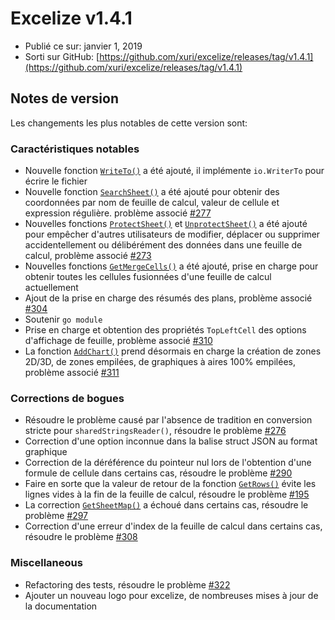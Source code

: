 # Excelize v1.4.1

* Publié ce sur: janvier 1, 2019
* Sorti sur GitHub: [https://github.com/xuri/excelize/releases/tag/v1.4.1](https://github.com/xuri/excelize/releases/tag/v1.4.1)

## Notes de version

Les changements les plus notables de cette version sont:

### Caractéristiques notables

* Nouvelle fonction [`WriteTo()`](https://pkg.go.dev/github.com/xuri/excelize@v1.4.1#File.WriteTo) a été ajouté, il implémente `io.WriterTo` pour écrire le fichier
* Nouvelle fonction [`SearchSheet()`](https://pkg.go.dev/github.com/xuri/excelize@v1.4.1#File.SearchSheet) a été ajouté pour obtenir des coordonnées par nom de feuille de calcul, valeur de cellule et expression régulière. problème associé [#277](https://github.com/xuri/excelize/issues/277)
* Nouvelles fonctions [`ProtectSheet()`](https://pkg.go.dev/github.com/xuri/excelize@v1.4.1#File.ProtectSheet) et [`UnprotectSheet()`](https://pkg.go.dev/github.com/xuri/excelize@v1.4.1#File.UnprotectSheet) a été ajouté pour empêcher d'autres utilisateurs de modifier, déplacer ou supprimer accidentellement ou délibérément des données dans une feuille de calcul, problème associé [#273](https://github.com/xuri/excelize/issues/273)
* Nouvelles fonctions [`GetMergeCells()`](https://pkg.go.dev/github.com/xuri/excelize@v1.4.1#File.GetMergeCells) a été ajouté, prise en charge pour obtenir toutes les cellules fusionnées d'une feuille de calcul actuellement
* Ajout de la prise en charge des résumés des plans, problème associé [#304](https://github.com/xuri/excelize/issues/304)
* Soutenir `go module`
* Prise en charge et obtention des propriétés `TopLeftCell` des options d'affichage de feuille, problème associé [#310](https://github.com/xuri/excelize/issues/310)
* La fonction [`AddChart()`](https://pkg.go.dev/github.com/xuri/excelize@v1.4.1#File.AddChart) prend désormais en charge la création de zones 2D/3D, de zones empilées, de graphiques à aires 100% empilées, problème associé [#311](https://github.com/xuri/excelize/issues/311)

### Corrections de bogues

* Résoudre le problème causé par l'absence de tradition en conversion stricte pour `sharedStringsReader()`, résoudre le problème [#276](https://github.com/xuri/excelize/issues/276)
* Correction d'une option inconnue dans la balise struct JSON au format graphique
* Correction de la déréférence du pointeur nul lors de l'obtention d'une formule de cellule dans certains cas, résoudre le problème [#290](https://github.com/xuri/excelize/issues/290)
* Faire en sorte que la valeur de retour de la fonction [`GetRows()`](https://pkg.go.dev/github.com/xuri/excelize@v1.4.1#File.GetRows) évite les lignes vides à la fin de la feuille de calcul, résoudre le problème [#195](https://github.com/xuri/excelize/issues/195)
* La correction [`GetSheetMap()`](https://pkg.go.dev/github.com/xuri/excelize@v1.4.1#File.GetSheetMap) a échoué dans certains cas, résoudre le problème [#297](https://github.com/xuri/excelize/issues/297)
* Correction d'une erreur d'index de la feuille de calcul dans certains cas, résoudre le problème [#308](https://github.com/xuri/excelize/issues/308)

### Miscellaneous

* Refactoring des tests, résoudre le problème [#322](https://github.com/xuri/excelize/issues/322)
* Ajouter un nouveau logo pour excelize, de nombreuses mises à jour de la documentation
